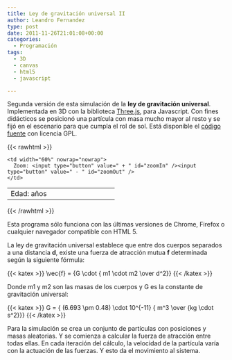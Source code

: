 ```yaml
---
title: Ley de gravitación universal II
author: Leandro Fernandez
type: post
date: 2011-11-26T21:01:08+00:00
categories:
  - Programación
tags:
  - 3D
  - canvas
  - html5
  - javascript

---
```

Segunda versión de esta simulación de la **ley de gravitación universal**. Implementada en 3D con la biblioteca [Three.js][1], para Javascript. Con fines didácticos se posicionó una partícula con masa mucho mayor al resto y se fijó en el escenario para que cumpla el rol de sol. Está disponible el [código fuente][2] con licencia GPL.  

{{< rawhtml >}}
<script type="text/javascript" src="/js/jquery.min.js"></script>
<script type="text/javascript" src="/2011/11/Three.js"></script>
<script type="text/javascript" src="/2011/11/gravitacion_2.js"></script>
<div id="container">
</div>

<table>
  <tr>
    <td width="40%" nowrap="nowrap">
      Edad: <span id="txtEdad"></span> años
    </td>
    
    <td width="60%" nowrap="nowrap">
      Zoom: <input type="button" value=" + " id="zoomIn" /><input type="button" value=" - " id="zoomOut" />
    </td>
  </tr>
</table>
{{< /rawhtml >}}

Esta programa sólo funciona con las últimas versiones de Chrome, Firefox o cualquier navegador compatible con HTML 5.

La ley de gravitación universal establece que entre dos cuerpos separados a una distancia **d**, existe una fuerza de atracción mutua **f** determinada según la siguiente fórmula:

{{< katex >}} \vec{f} = {G \cdot { m1 \cdot m2 \over d^2}} {{< /katex >}} 

Donde m1 y m2 son las masas de los cuerpos y G es la constante de gravitación universal:

{{< katex >}} G = { (6.693 \pm 0.48) \cdot 10^{-11} { m^3 \over {kg \cdot s^2}}} {{< /katex >}}

Para la simulación se crea un conjunto de partículas con posiciones y masas aleatorias. Y se comienza a calcular la fuerza de atracción entre todas ellas. En cada iteración del cálculo, la velocidad de la partícula varía con la actuación de las fuerzas. Y esto da el movimiento al sistema.

 [1]: https://github.com/mrdoob/three.js/
 [2]: http://www.drk.com.ar/library/gravitacion_2.js